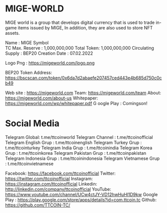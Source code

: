 # MIGE-WORLD
MIGE world is a group that develops digital currency that is used to trade in-game items issued by MIGE, In addition, they are also used to store NFT assets.

Name : MIGE Symbol </br>
TC Max. Reserve : 1,000,000,000 
Total Token: 1,000,000,000
Circulating Supply : BEP20 Creation Date : 07.02.2022

Logo Png : https://migeworld.com/logo.png

BEP20 Token Address: https://bscscan.com/token/0x6da7d2abaefe207457ced443e4b685d750c0cb49

Web site : https://migeworld.com 
Team: https://migeworld.com/team 
About: https://migeworld.com/about-us 
Whitepaper: https://migeworld.com/wp/whitepaper.pdf G
oogle Play : Comingson!

# Social Media

Telegram Global: t.me/ttcoinworld 
Telegram Channel : t.me/ttcoinofficial 
Telegram English Grup : t.me/ttcoinenglish 
Telegram Turkey Grup : t.me/ttcointurkey 
Telegram India Grup : t.me/ttcoinindia 
Telegram Korea Grup : t.me/ttcoinkorea 
Telegram Pakistan Grup : t.me/ttcoinpakistan 
Telegram Indonesia Grup : t.me/ttcoinindonesia 
Telegram Vietnamese Grup : t.me/ttcoinvietnamese

Facebook: https://facebook.com/ttcoinofficial 
Twitter: https://twitter.com/ttcoinofficial 
Instagram: https://instagram.com/ttcoinofficial 
Linkedin: http://linkedin.com/company/ttcoinofficial 
YouTube: https://www.youtube.com/channel/UCw4ctJY-VD12hwHuHl1D9kw 
Google Play : https://play.google.com/store/apps/details?id=com.ttcoin.tc 
Github: https://github.com/TTCOIN-TC/
